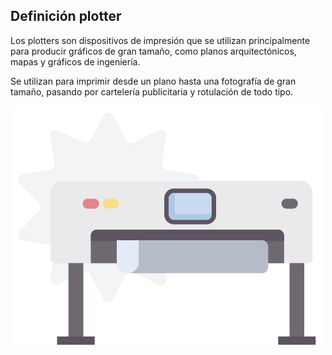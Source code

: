 ## Definición plotter

Los plotters son dispositivos de impresión que se utilizan principalmente para producir gráficos de gran tamaño, como planos arquitectónicos, mapas y gráficos de ingeniería.

Se utilizan para imprimir desde un plano hasta una fotografía de gran tamaño, pasando por cartelería publicitaria y rotulación de todo tipo.

<div align="center">
  <img src="img/plotter.gif" alt="si" />
</div>
